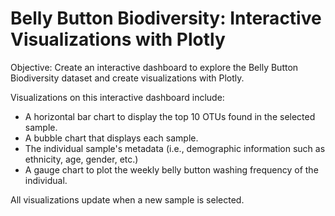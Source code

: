 # Belly Button Biodiversity: Interactive Visualizations with Plotly


Objective:  Create an interactive dashboard to explore the Belly Button Biodiversity dataset and create visualizations with Plotly.

Visualizations on this interactive dashboard include:  
* A horizontal bar chart to display the top 10 OTUs found in the selected sample.
* A bubble chart that displays each sample.
* The individual sample's metadata (i.e., demographic information such as ethnicity, age, gender, etc.)
* A gauge chart to plot the weekly belly button washing frequency of the individual.

All visualizations update when a new sample is selected.
